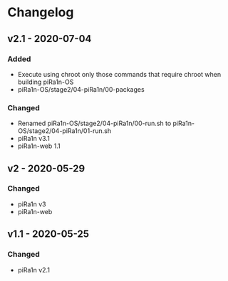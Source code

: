 # Changelog
## v2.1 - 2020-07-04
### Added
- Execute using chroot only those commands that require chroot when building piRa1n-OS
- piRa1n-OS/stage2/04-piRa1n/00-packages
### Changed
- Renamed piRa1n-OS/stage2/04-piRa1n/00-run.sh to piRa1n-OS/stage2/04-piRa1n/01-run.sh
- piRa1n v3.1
- piRa1n-web 1.1

## v2 - 2020-05-29
### Changed
- piRa1n v3
- piRa1n-web

## v1.1 - 2020-05-25
### Changed
- piRa1n v2.1
